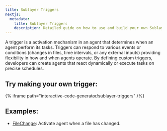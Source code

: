 ```yaml
---
title: Sublayer Triggers
nextjs:
  metadata:
    title: Sublayer Triggers
    description: Detailed guide on how to use and build your own Sublayer Triggers
---
```


A trigger is a activation mechanism in an agent that determines when an agent perform its tasks.
Triggers can respond to various events or conditions (changes in files, time intervals,
or any external inputs) providing flexibility in how and when agents operate.
By defining custom triggers, developers can create agents that react dynamically
or execute tasks on precise schedules.

## Try making your own trigger:
{% iframe path="interactive-code-generator/sublayer-triggers" /%}

## Examples:

- [FileChange](https://github.com/sublayerapp/sublayer/blob/main/lib/sublayer/triggers/file_change.rb): Activate agent when a file has changed.
